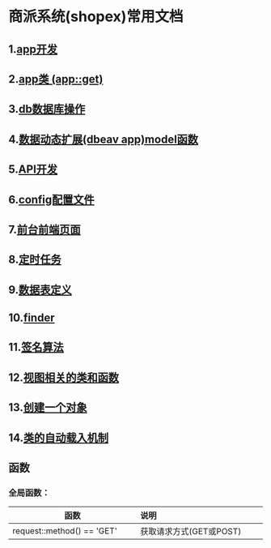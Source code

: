 # 商派系统(shopex)常用文档

## 1.[app开发](/shopex/create_app.md 'app开发')

## 2.[app类 (app::get)](/shopex/app_class.md 'app类 (app::get)')

## 3.[db数据库操作](/shopex/db.md 'db数据库操作')

## 4.[数据动态扩展(dbeav app)model函数](/shopex/dbeav_model.md '数据动态扩展(dbeav app)model函数')

## 5.[API开发](/shopex/api.md 'API开发')

## 6.[config配置文件](/shopex/config.md 'config配置文件')

## 7.[前台前端页面](/shopex/front_html_page.md '前台前端页面')

## 8.[定时任务](/shopex/crontab.md '定时任务')

## 9.[数据表定义](/shopex/dbschema.md '数据表定义')

## 10.[finder](/shopex/finder.md 'finder')

## 11.[签名算法](/shopex/sign.md '签名算法')

## 12.[视图相关的类和函数](/shopex/view_class_function.md '视图相关的类和函数')

## 13.[创建一个对象](/shopex/create_obj.md '创建一个对象')

## 14.[类的自动载入机制](/shopex/class_auto_load.md '类的自动载入机制')


## 函数

### 全局函数：

| 函数 | 说明          |
| ------------- |:-------------|
| request::method() == 'GET'         | 获取请求方式(GET或POST)          |
